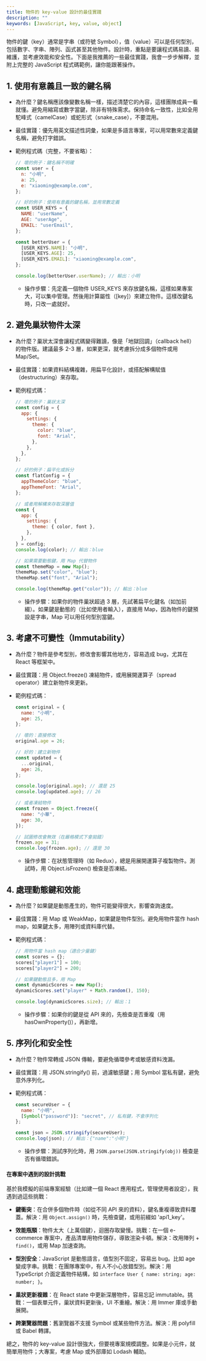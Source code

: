 ```yaml
---
title: 物件的 key-value 設計的最佳實踐
description: ""
keywords: [JavaScript, key, value, object]
---
```


物件的鍵（key）通常是字串（或符號 Symbol），值（value）可以是任何型別，包括數字、字串、陣列、函式甚至其他物件。設計時，重點是要讓程式碼易讀、易維護，並考慮效能和安全性。下面是我推薦的一些最佳實踐，我會一步步解釋，並附上完整的 JavaScript 程式碼範例，讓你能跟著操作。

## 1. **使用有意義且一致的鍵名稱**

   - 為什麼？鍵名稱應該像變數名稱一樣，描述清楚它的內容，這樣團隊成員一看就懂。避免用縮寫或數字當鍵，除非有特殊需求。保持命名一致性，比如全用駝峰式（camelCase）或蛇形式（snake_case），不要混用。

   - 最佳實踐：優先用英文描述性詞彙，如果是多語言專案，可以用常數來定義鍵名稱，避免打字錯誤。

   - 範例程式碼（完整，不要省略）：

     ```javascript
     // 壞的例子：鍵名稱不明確
     const user = {
       n: "小明",
       a: 25,
       e: "xiaoming@example.com",
     };

     // 好的例子：使用有意義的鍵名稱，並用常數定義
     const USER_KEYS = {
       NAME: "userName",
       AGE: "userAge",
       EMAIL: "userEmail",
     };

     const betterUser = {
       [USER_KEYS.NAME]: "小明",
       [USER_KEYS.AGE]: 25,
       [USER_KEYS.EMAIL]: "xiaoming@example.com",
     };

     console.log(betterUser.userName); // 輸出：小明
     ```

     - 操作步驟：先定義一個物件 USER_KEYS 來存放鍵名稱，這樣如果專案大，可以集中管理。然後用計算屬性（\[key\]）來建立物件。這樣改鍵名時，只改一處就好。

## 2. **避免巢狀物件太深**

   - 為什麼？巢狀太深會讓程式碼變得難讀，像是「地獄回調」（callback hell）的物件版。建議最多 2-3 層，如果更深，就考慮拆分成多個物件或用 Map/Set。

   - 最佳實踐：如果資料結構複雜，用扁平化設計，或搭配解構賦值（destructuring）來存取。

   - 範例程式碼：

     ```javascript
     // 壞的例子：巢狀太深
     const config = {
       app: {
         settings: {
           theme: {
             color: "blue",
             font: "Arial",
           },
         },
       },
     };

     // 好的例子：扁平化或拆分
     const flatConfig = {
       appThemeColor: "blue",
       appThemeFont: "Arial",
     };

     // 或者用解構來存取深層值
     const {
       app: {
         settings: {
           theme: { color, font },
         },
       },
     } = config;
     console.log(color); // 輸出：blue

     // 如果需要動態鍵，用 Map 代替物件
     const themeMap = new Map();
     themeMap.set("color", "blue");
     themeMap.set("font", "Arial");

     console.log(themeMap.get("color")); // 輸出：blue
     ```

     - 操作步驟：如果你的物件巢狀超過 3 層，先試著扁平化鍵名（如加前綴）。如果鍵是動態的（比如使用者輸入），直接用 Map，因為物件的鍵預設是字串，Map 可以用任何型別當鍵。

## 3. **考慮不可變性（Immutability）**

   - 為什麼？物件是參考型別，修改會影響其他地方，容易造成 bug，尤其在 React 等框架中。

   - 最佳實踐：用 Object.freeze() 凍結物件，或用展開運算子（spread operator）建立新物件來更新。

   - 範例程式碼：

     ```javascript
     const original = {
       name: "小明",
       age: 25,
     };

     // 壞的：直接修改
     original.age = 26;

     // 好的：建立新物件
     const updated = {
       ...original,
       age: 26,
     };

     console.log(original.age); // 還是 25
     console.log(updated.age); // 26

     // 或者凍結物件
     const frozen = Object.freeze({
       name: "小華",
       age: 30,
     });

     // 試圖修改會無效（在嚴格模式下會拋錯）
     frozen.age = 31;
     console.log(frozen.age); // 還是 30
     ```

     - 操作步驟：在狀態管理時（如 Redux），總是用展開運算子複製物件。測試時，用 Object.isFrozen() 檢查是否凍結。

## 4. **處理動態鍵和效能**

   - 為什麼？如果鍵是動態產生的，物件可能變得很大，影響查詢速度。

   - 最佳實踐：用 Map 或 WeakMap，如果鍵是物件型別。避免用物件當作 hash map，如果鍵太多，用陣列或資料庫代替。

   - 範例程式碼：

     ```javascript
     // 用物件當 hash map（適合少量鍵）
     const scores = {};
     scores["player1"] = 100;
     scores["player2"] = 200;

     // 如果鍵動態且多，用 Map
     const dynamicScores = new Map();
     dynamicScores.set("player" + Math.random(), 150);

     console.log(dynamicScores.size); // 輸出：1
     ```

     - 操作步驟：如果你的鍵是從 API 來的，先檢查是否重複（用 hasOwnProperty()），再新增。

## 5. **序列化和安全性**

   - 為什麼？物件常轉成 JSON 傳輸，要避免循環參考或敏感資料洩漏。

   - 最佳實踐：用 JSON.stringify() 前，過濾敏感鍵；用 Symbol 當私有鍵，避免意外序列化。

   - 範例程式碼：

     ```javascript
     const secureUser = {
       name: "小明",
       [Symbol("password")]: "secret", // 私有鍵，不會序列化
     };

     const json = JSON.stringify(secureUser);
     console.log(json); // 輸出：{"name":"小明"}
     ```

     - 操作步驟：測試序列化時，用 `JSON.parse(JSON.stringify(obj))` 檢查是否有循環錯誤。

#### 在專案中遇到的設計挑戰

基於我模擬的前端專案經驗（比如建一個 React 應用程式，管理使用者設定），我遇到過這些挑戰：

- **鍵衝突**：在合併多個物件時（如從不同 API 來的資料），鍵名重複導致資料覆蓋。解決：用 `Object.assign()` 時，先檢查鍵，或用前綴如 'api1_key'。

- **效能瓶頸**：物件太大（上萬個鍵），迴圈存取變慢。挑戰：在一個 e-commerce 專案中，產品清單用物件儲存，導致渲染卡頓。解決：改用陣列 + `find()`，或用 Map 加速查詢。

- **型別安全**：JavaScript 是動態語言，值型別不固定，容易出 bug。比如 age 變成字串。挑戰：在團隊專案中，有人不小心放錯型別。解決：用 TypeScript 介面定義物件結構，如 `interface User { name: string; age: number; }`。

- **巢狀更新複雜**：在 React state 中更新深層物件，容易忘記 immutable。挑戰：一個表單元件，巢狀資料更新後，UI 不重繪。解決：用 Immer 庫或手動展開。

- **跨瀏覽器問題**：舊瀏覽器不支援 Symbol 或某些物件方法。解決：用 polyfill 或 Babel 轉譯。

總之，物件的 key-value 設計很強大，但要視專案規模調整。如果是小元件，就簡單用物件；大專案，考慮 Map 或外部庫如 Lodash 輔助。

